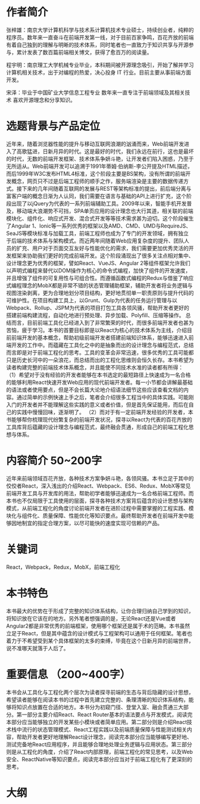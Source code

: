 
# 作者简介

张梓雄：南京大学计算机科学与技术系计算机技术专业硕士，持续创业者，纯粹的程序员。数年来一直奋斗在前端开发第一线，对于目前百家争鸣，百花齐放的前端有着自己独到的理解与明晰的技术体系，同时笔者也一直致力于知识共享与开源参与，累计发表了数百篇前端相关博文，获得了愈百万的阅读量。

程宇明：南京理工大学机械专业毕业，本科期间被开源理念吸引，开始了解并学习计算机相关技术，出于对编程的热爱，决心投身 IT 行业。目前主要从事前端方面开发。

宋泽：毕业于中国矿业大学信息工程专业 数年来一直专注于前端领域及其相关技术 喜欢开源理念和分享知识。

# 选题背景与产品定位

近年来，随着浏览器性能的提升与移动互联网浪潮的汹涌而来，Web前端开发进入了高歌猛进，日新月异的时代。这是最好的时代，我们永远在前行，这也是最坏的时代，无数的前端开发框架、技术体系争妍斗艳，让开发者们陷入困惑，乃至于无所适从。Web前端开发可以追溯于1991年蒂姆·伯纳斯-李公开提及HTML描述，而后1999年W3C发布HTML4标准，这个阶段主要是BS架构，没有所谓的前端开发概念，网页只不过是后端工程师的顺手之作，服务端渲染是主要的数据传递方式。接下来的几年间随着互联网的发展与REST等架构标准的提出，前后端分离与富客户端的概念日渐为人认同，我们需要在语言与基础的API上进行扩充，这个阶段出现了以jQuery为代表的一系列前端辅助工具。2009年以来，智能手机开发普及，移动端大浪潮势不可挡，SPA单页应用的设计理念也大行其道，相关联的前端模块化、组件化、响应式开发、混合式开发等等技术需求甚为迫切。这个阶段催生了Angular 1、Ionic等一系列优秀的框架以及AMD、CMD、UMD与RequireJS、SeaJS等模块标准与加载工具，前端工程师也成为了专门的开发领域，拥有独立于后端的技术体系与架构模式。而近两年间随着Web应用复杂度的提升、团队人员的扩充、用户对于页面交互友好与性能优化的需求，我们需要更加优秀灵活的开发框架来协助我们更好的完成前端开发。这个阶段涌现出了很多关注点相对集中、设计理念更为优秀的框架，譬如React、VueJS、Angular 2等组件框架允许我们以声明式编程来替代以DOM操作为核心的命令式编程，加快了组件的开发速度，并且增强了组件的可复用性与可组合性。而遵循函数式编程的Redux与借鉴了响应式编程理念的MobX都是非常不错的状态管理辅助框架，辅助开发者将业务逻辑与视图渲染剥离，更为合理地划分项目结构，更好地贯彻单一职责原则与提升代码的可维护性。在项目构建工具上，以Grunt、Gulp为代表的任务运行管理与以Webpack、Rollup、JSPM为代表的项目打包工具各领风骚，帮助开发者更好的搭建前端构建流程，自动化地进行预处理、异步加载、Polyfill、压缩等操作。
总结而言，目前前端工具化已经进入到了非常繁荣的时代，而很多前端开发者也甚为苦恼，疲于学习。本书的首要目标即是以React为核心的技术体系为主线，介绍目前前端开发的基本概念，帮助初级前端开发者搭建前端知识体系，能够迅速进入前端开发的工作中。而蕴藏在工具化之中的是抽象而出的设计理念与编程范式，总结而言即是对于前端工程化的思考。工具的变革会非常迅速，很多优秀的工具可能都只是历史长河中的一朵浪花，而总结而出的工程化思维则会恒久长存。本书希望为读者构建完整的前端技术体系概念，并且能使不同技术水准的读者都有所得：
（1）希望对于没有经验的开发者能够在本书选定的最短路径上快速成为一名合格的能够利用React快速开发Web应用的现代前端开发者。每一小节都会讲解最基础的语法或者使用要点，但是不会长篇大论地介绍语法细节这些应该查看文档的内容。通过简单的示例快速上手之后，笔者会介绍很多工程当中的具体实践。可能刚入门的开发者并不能理解这些实践的意义或者价值，但是首先保证能用，而后在自己的实践中慢慢回味，逐渐明了。
（2）而对于有一定前端开发经验的开发者，本书能够帮你梳理现代纷繁复杂的前端开发状况，探寻以React为代表的百花齐放的工具库背后蕴藏的设计理念与编程范式，最终融会贯通，形成自己的前端工程化思想与体系。

# 内容简介 50~200字

近年来前端领域百花齐放，各种技术方案争妍斗艳，各领风骚。本书立足于其中的佼佼者React，深入浅出的介绍React、Webpack、ES6、Redux、MobX等常见前端开发工具与开发库的用法，帮助初学者能够迅速成为一名合格前端工程师。而本书也不仅局限于工具使用的层面，探寻各种技术方案背后蕴含的设计思想与架构模式，从前端工程化的角度讨论前端开发者在进阶过程中需要掌握的工程实践、模块化与组件化、质量保障、性能优化等知识要点。最终帮助开发者在前端开发中能够因地制宜的指定合理方案，以尽可能快的速度实现可信赖的产品。

# 关键词

React，Webpack，Redux，MobX，前端工程化

# 本书特色

本书最大的优势在于形成了完整的知识体系结构，让你合理归纳自己学到的知识，将知识放在它该在的地方。另外笔者想强调的是，无论React还是Vue或者Angular2都是非常优秀的前端框架，使用哪个框架还是属于术的范畴。本书虽然立足于React，但是其中蕴含的设计模式与工程架构可以通用于任何框架。笔者也着力于不希望受到某个具体框架的太多的束缚，毕竟在这个日新月异的前端世界，说不准哪天就落于人后了。


# 重要信息 （200~400字）

本书会从工具化与工程化两个层次为读者探寻前端的生态与背后隐藏的设计思想，希望读者能够在阅读本书的过程中首先建立完整的、条理清晰的知识体系结构，能够将知识点放置在合适的地方。本书分为初窥门径、登堂入室、融会贯通三大部分。第一部分主要介绍React、React Router基本的语法要点与开发模式，阅读完本部分应当能够独立的开发某些小模块或者简单应用。第二部分则是介绍React技术栈中流行的状态管理模式、React工程实践以及前端质量保障与性能测试相关内容，帮助开发者更好地理解React设计理念，阅读完本部分应当能够编写更好地、测试完备地React应用程序，并且能够合理地处理业务逻辑与应用状态。第三部分则是从工程化的角度，介绍了React内部原理，前端工程化的常见思考，以及Web安全、ReactNative等知识要点，阅读完本部分应当对于前端工程化有了更深刻的思考。
 
# 大纲